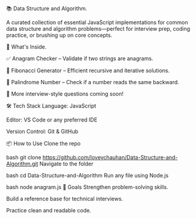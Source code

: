 📚 Data Structure and Algorithm.

A curated collection of essential JavaScript implementations for common data structure and algorithm problems—perfect for interview prep, coding practice, or brushing up on core concepts.

🚀 What's Inside.

✅ Anagram Checker – Validate if two strings are anagrams.

🔢 Fibonacci Generator – Efficient recursive and iterative solutions.

🔁 Palindrome Number – Check if a number reads the same backward.

🧠 More interview-style questions coming soon!

🛠️ Tech Stack
Language: JavaScript

Editor: VS Code or any preferred IDE

Version Control: Git & GitHub

📦 How to Use
Clone the repo

bash
git clone https://github.com/loveychauhan/Data-Structure-and-Algorithm.git
Navigate to the folder

bash
cd Data-Structure-and-Algorithm
Run any file using Node.js

bash
node anagram.js
🎯 Goals
Strengthen problem-solving skills.

Build a reference base for technical interviews.

Practice clean and readable code.
